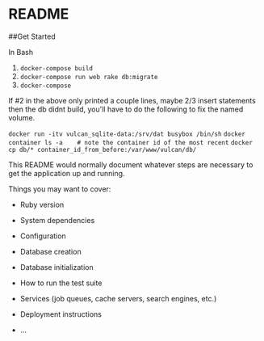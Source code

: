 # README

##Get Started

In Bash

1. `docker-compose build`
2. `docker-compose run web rake db:migrate`
3. `docker-compose`

If #2 in the above only printed a couple lines, maybe 2/3 insert statements
then the db didnt build, you'll have to do the following to fix the named volume.

`docker run -itv vulcan_sqlite-data:/srv/dat busybox /bin/sh`
`docker container ls -a    # note the container id of the most recent` 
`docker cp db/* container_id_from_before:/var/www/vulcan/db/`




This README would normally document whatever steps are necessary to get the
application up and running.

Things you may want to cover:

* Ruby version

* System dependencies

* Configuration

* Database creation

* Database initialization

* How to run the test suite

* Services (job queues, cache servers, search engines, etc.)

* Deployment instructions

* ...
